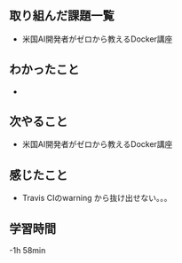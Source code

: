 ## 取り組んだ課題一覧
- 米国AI開発者がゼロから教えるDocker講座
## わかったこと
-
## 次やること
- 米国AI開発者がゼロから教えるDocker講座
## 感じたこと
- Travis CIのwarning から抜け出せない。。。
## 学習時間
-1h 58min
